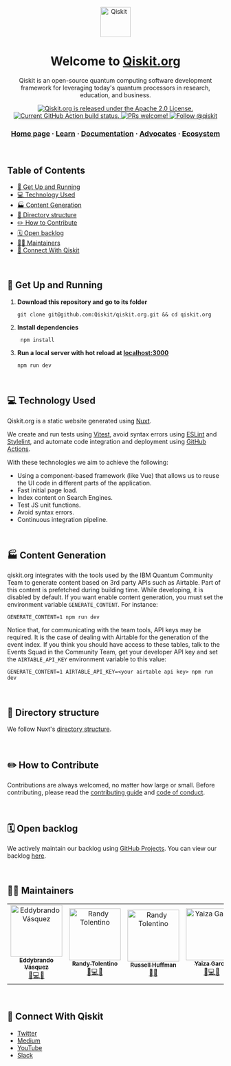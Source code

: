 <p align="center">
  <a href="https://qiskit.org/">
    <img alt="Qiskit" src="https://qiskit.org/images/qiskit-logo.png" width="70" />
  </a>
</p>

<h1 align="center">
  Welcome to <a href="https://qiskit.org">Qiskit.org</a>
</h1>
<p align="center">
Qiskit is an open-source quantum computing software development framework for leveraging today's quantum processors in research, education, and business.
</p>
<p align="center">
  <a href="https://github.com/Qiskit/qiskit.org/blob/main/LICENSE.txt">
    <img src="https://img.shields.io/badge/License-Apache%202.0-blue.svg" alt="Qiskit.org is released under the Apache 2.0 License." />
  </a>
  <a href="https://github.com/Qiskit/qiskit.org/actions">
    <img src="https://github.com/Qiskit/qiskit.org/workflows/build%20and%20deploy/badge.svg?branch=main" alt="Current GitHub Action build status." />
  </a>
  <a href="https://github.com/Qiskit/qiskit.org/blob/main/CONTRIBUTING.rst">
    <img src="https://img.shields.io/badge/PRs-welcome-brightgreen.svg" alt="PRs welcome!" />
  </a>
  <a href="https://twitter.com/intent/follow?screen_name=qiskit">
    <img src="https://img.shields.io/twitter/follow/qiskit.svg?label=Follow%20@qiskit" alt="Follow @qiskit" />
  </a>
</p>

<h3 align="center">
  <a href="https://qiskit.org/">Home page</a>
  <span> · </span>
  <a href="https://qiskit.org/learn/">Learn</a>
  <span> · </span>
  <a href="https://qiskit.org/documentation/">Documentation</a>
  <span> · </span>
  <a href="https://qiskit.org/advocates/">Advocates</a>
  <span> · </span>
  <a href="https://qiskit.org/ecosystem/">Ecosystem</a>  
</h3>

<br/>

## Table of Contents

- [🚀 Get Up and Running](#-get-up-and-running)
- [💻 Technology Used](#-technology-used)
- [🏭 Content Generation](#-content-generation)
- [📁 Directory structure](#-directory-structure)
- [✏️ How to Contribute](#️-how-to-contribute)
- [🗓 Open backlog](#-open-backlog)
- [👩‍💻 Maintainers](#-maintainers)
- [🔗 Connect With Qiskit](#-connect-with-qiskit)

<br/>

## 🚀 Get Up and Running

1. **Download this repository and go to its folder**

   ```shell
   git clone git@github.com:Qiskit/qiskit.org.git && cd qiskit.org
   ```

2. **Install dependencies**

   ```shell
    npm install
   ```

3. **Run a local server with hot reload at [localhost:3000](localhost:3000)**

   ```shell
   npm run dev
   ```

<br/>

## 💻 Technology Used

Qiskit.org is a static website generated using [Nuxt](https://nuxt.com/).

We create and run tests using [Vitest](https://vitest.dev/), avoid syntax errors using [ESLint](https://eslint.org/) and [Stylelint](https://stylelint.io/), and automate code integration and deployment using [GitHub Actions](https://github.com/features/actions).

With these technologies we aim to achieve the following:

- Using a component-based framework (like Vue) that allows us to reuse the UI code in different parts of the application.
- Fast initial page load.
- Index content on Search Engines.
- Test JS unit functions.
- Avoid syntax errors.
- Continuous integration pipeline.

<br/>

## 🏭 Content Generation

qiskit.org integrates with the tools used by the IBM Quantum Community Team to generate content based on 3rd party APIs such as Airtable. Part of this content is prefetched during building time. While developing, it is disabled by default. If you want enable content generation, you must set the environment variable `GENERATE_CONTENT`. For instance:

```shell
GENERATE_CONTENT=1 npm run dev
```

Notice that, for communicating with the team tools, API keys may be required. It is the case of dealing with Airtable for the generation of the event index. If you think you should have access to these tables, talk to the Events Squad in the Community Team, get your developer API key and set the `AIRTABLE_API_KEY` environment variable to this value:

```shell
GENERATE_CONTENT=1 AIRTABLE_API_KEY=<your airtable api key> npm run dev
```
<br/>

## 📁 Directory structure

We follow Nuxt's [directory structure](https://nuxt.com/docs/guide/directory-structure/nuxt).

<br/>

## ✏️ How to Contribute

Contributions are always welcomed, no matter how large or small. Before contributing, please read the [contributing guide](CONTRIBUTING.md) and [code of conduct](CODE_OF_CONDUCT.md).

<br/>

## 🗓 Open backlog

We actively maintain our backlog using [GitHub Projects](https://docs.github.com/en/issues/planning-and-tracking-with-projects/learning-about-projects/about-projects). You can view our backlog [here](https://github.com/orgs/Qiskit/projects/10).

<br/>

## 👩‍💻 Maintainers

<table>
<tr>
<td align="center"><a href="https://github.com/eddybrando"><img src="https://avatars2.githubusercontent.com/u/22047320?s=460&u=58f460132271f2ea45d270841f3821eb46c4bb5e&v=4" width="120px;" alt="Eddybrando Vásquez"/><br /><sub><b>Eddybrando Vásquez</b></sub></a><br /><a href="https://github.com/qiskit/qiskit.org/issues?q=author%3Aeddybrando" title="Bug reports">🐛</a><a href="https://github.com/qiskit/qiskit.org/commits?author=eddybrando" title="Code">💻</a><a href="https://join.slack.com/t/qiskit/shared_invite/enQtODQ2NTIyOTgwMTQ3LTI0NzM2NzkzZjJhNDgzZjY5MTQzNDY3MGNiZGQzNTNkZTE4Nzg1MjMwMmFjY2UwZTgyNDlmYWQwYmZjMjE1ZTM" title="Answering Questions on Slack">💬</a></td>
<td align="center"><a href="https://github.com/techtolentino"><img src="https://avatars2.githubusercontent.com/u/6276074?s=460&v=4" width="120px;" alt="Randy Tolentino"/><br /><sub><b>Randy Tolentino</b></sub></a><br /><a href="https://github.com/qiskit/qiskit.org/issues?q=author%3Atechtolentino" title="Bug reports">🐛</a><a href="https://github.com/qiskit/qiskit.org/commits?author=techtolentino" title="Code">💻</a><a href="https://join.slack.com/t/qiskit/shared_invite/enQtODQ2NTIyOTgwMTQ3LTI0NzM2NzkzZjJhNDgzZjY5MTQzNDY3MGNiZGQzNTNkZTE4Nzg1MjMwMmFjY2UwZTgyNDlmYWQwYmZjMjE1ZTM" title="Answering Questions on Slack">💬</a></td>
<td align="center"><a href="https://github.com/JRussellHuffman"><img src="https://avatars1.githubusercontent.com/u/7633881?s=460&u=8c1e462d7fdb0f899ee02f70a4990e693b96226f&v=4" width="120px;" alt="Randy Tolentino"/><br /><sub><b>Russell Huffman</b></sub></a><br /><a href="https://github.com/qiskit/qiskit.org/issues?q=author%3AJRussellHuffman" title="Design">🎨</a><a href="https://join.slack.com/t/qiskit/shared_invite/enQtODQ2NTIyOTgwMTQ3LTI0NzM2NzkzZjJhNDgzZjY5MTQzNDY3MGNiZGQzNTNkZTE4Nzg1MjMwMmFjY2UwZTgyNDlmYWQwYmZjMjE1ZTM" title="Answering Questions on Slack">💬</a></td>
<td align="center"><a href="https://github.com/y4izus"><img src="https://avatars2.githubusercontent.com/u/17231966?s=460&v=4" width="120px;" alt="Yaiza García"/><br /><sub><b>Yaiza García</b></sub></a><br /><a href="https://github.com/qiskit/qiskit.org/issues?q=author%3Ay4izus" title="Bug reports">🐛</a><a href="https://github.com/qiskit/qiskit.org/commits?author=y4izus" title="Code">💻</a><a href="https://join.slack.com/t/qiskit/shared_invite/enQtODQ2NTIyOTgwMTQ3LTI0NzM2NzkzZjJhNDgzZjY5MTQzNDY3MGNiZGQzNTNkZTE4Nzg1MjMwMmFjY2UwZTgyNDlmYWQwYmZjMjE1ZTM" title="Answering Questions on Slack">💬</a></td>
</tr>
</table>

<br/>

## 🔗 Connect With Qiskit

- [Twitter](https://twitter.com/qiskit)
- [Medium](https://medium.com/Qiskit)
- [YouTube](https://www.youtube.com/Qiskit)
- [Slack](https://qisk.it/join-slack)